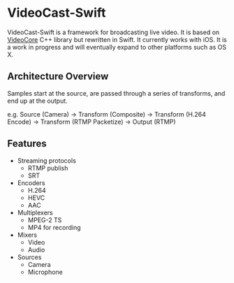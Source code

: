 # VideoCast-Swift

VideoCast-Swift is a framework for broadcasting live video. It is based on [VideoCore](https://github.com/jgh-/VideoCore-Inactive) C++ library but rewritten in Swift. It currently works with iOS. It is a work in progress and will eventually expand to other platforms such as OS X.

## Architecture Overview

Samples start at the source, are passed through a series of transforms, and end up at the output.

e.g. Source (Camera) -> Transform (Composite) -> Transform (H.264 Encode) -> Transform (RTMP Packetize) -> Output (RTMP)

## Features

 - Streaming protocols
   - RTMP publish
   - SRT
 - Encoders
   - H.264
   - HEVC
   - AAC
 - Multiplexers
   - MPEG-2 TS
   - MP4 for recording
 - Mixers
   - Video
   - Audio
 - Sources
   - Camera
   - Microphone
 
